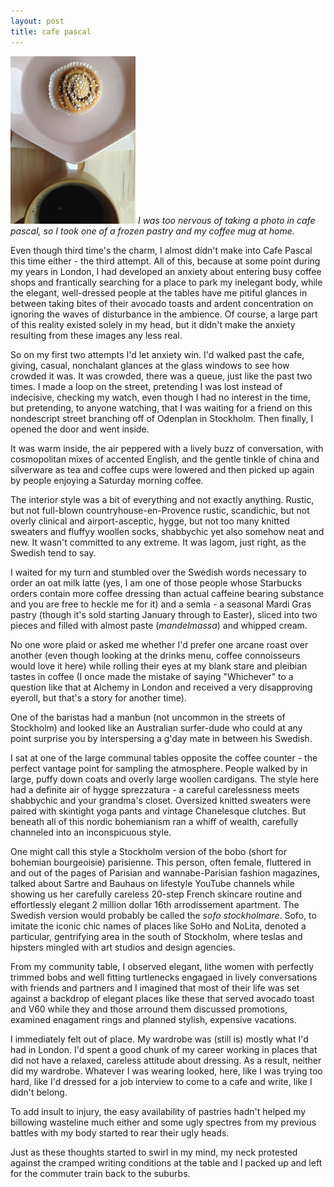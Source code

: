 ```yaml
---
layout: post
title: cafe pascal
---
```


![coffee](/images/coffee.JPG)
_I was too nervous of taking a photo in cafe pascal,
so I took one of a frozen pastry and my coffee mug at home._


Even though third time's the charm, I almost didn't make into
Cafe Pascal this time either - the third attempt. All of this,
because at some point during my years in London, I had developed
an anxiety about entering busy coffee shops and
frantically searching for a place to park my inelegant body,
while the elegant, well-dressed people at the tables have me pitiful glances
in between taking bites of their avocado toasts and ardent concentration
on ignoring the waves of disturbance in the ambience. 
Of course, a large part of this reality existed solely in my head, but 
it didn't make the anxiety resulting from these images any less real.

So on my first two attempts I'd let anxiety win. I'd walked past
the cafe, giving, casual, nonchalant glances at the glass windows to
see how crowded it was. It was crowded, there was a queue, just like
the past two times. I made a loop on the street, pretending I was lost
instead of indecisive, checking my watch, even though I had no interest
in the time, but pretending, to anyone watching, that I was waiting for a friend
on this nondescript street branching off of Odenplan in Stockholm.
Then finally, I opened the door and went inside. 

It was warm inside, the air peppered with a lively buzz of 
conversation, with cosmopolitan mixes of accented English,
and the gentle tinkle of china and silverware
as tea and coffee cups were lowered and then picked up again
by people enjoying a Saturday morning coffee.

The interior style was a bit of everything and not exactly anything.
Rustic, but not full-blown countryhouse-en-Provence rustic,
scandichic, but not overly clinical and airport-asceptic,
hygge, but not too many knitted sweaters and fluffyy woollen socks,
shabbychic yet also somehow neat and new.
It wasn't committed to any extreme. It was lagom, just right, 
as the Swedish tend to say. 

I waited for my turn and stumbled over the Swedish words
necessary to order an oat milk latte (yes, I am one of those
people whose Starbucks orders contain more coffee dressing than
actual caffeine bearing substance and you are free to heckle me for it)
and a semla - a seasonal Mardi Gras pastry (though it's sold starting
January through to Easter), sliced into two pieces and filled with
almost paste (_mandelmassa_) and whipped cream. 

No one wore plaid or asked me whether I'd prefer one arcane roast
over another (even though looking at the drinks menu, coffee
connoisseurs would love it here) while rolling their eyes at my blank
stare and pleibian tastes in coffee (I once made the mistake of 
saying "Whichever" to a question like that at Alchemy in London 
and received a very disapproving eyeroll, but that's a story 
for another time). 

One of the baristas had a manbun (not uncommon in the streets of
Stockholm) and looked like an Australian surfer-dude who could at any point
surprise you by interspersing a g'day mate in between his Swedish. 

I sat at one of the large communal tables opposite the coffee counter - the
perfect vantage point for sampling the atmosphere. People
walked by in large, puffy down coats and overly large woollen cardigans.
The style here had a definite air of hygge sprezzatura - a careful
carelessness meets shabbychic and your grandma's closet. Oversized
knitted sweaters were paired with skintight yoga pants and vintage
Chanelesque clutches. But beneath all of this nordic bohemianism
ran a whiff of wealth, carefully channeled into an inconspicuous style.

One might call this style a Stockholm version
of the bobo (short for bohemian bourgeoisie) parisienne.
This person, often female, fluttered in and out of the pages
of Parisian and wannabe-Parisian fashion magazines, talked
about Sartre and Bauhaus on lifestyle YouTube channels while
showing us her carefully careless 20-step French skincare routine
and effortlessly elegant 2 million dollar 16th arrodissement 
apartment. The Swedish version would probably be called
the _sofo stockholmare_. Sofo, to imitate the iconic chic names of
places like SoHo and NoLita, denoted a particular, gentrifying area in the 
south of Stockholm, where teslas and hipsters mingled with art studios
and design agencies. 


From my community table, I observed elegant, lithe women with
perfectly trimmed bobs and well fitting turtlenecks engagaed in
lively conversations with friends and partners and I imagined
that most of their life was set against a backdrop of elegant places
like these that served avocado toast and V60 while they 
and those arround them discussed promotions, examined enagament rings
and planned stylish, expensive vacations. 

I immediately felt out of place. My wardrobe was (still is)
mostly what I'd had in London. I'd spent a good chunk
of my career working in places that did not have a relaxed, careless attitude about
dressing. As a result, neither did my wardrobe. 
Whatever I was wearing looked, here, like I was trying too hard,
like I'd dressed for a job interview to come to a cafe and
write, like I didn't belong. 

To add insult to injury, the easy availability of pastries hadn't helped my billowing wasteline
much either and some ugly spectres from my previous battles with my body
started to rear their ugly heads. 

Just as these thoughts started to swirl in my mind, my neck protested against 
the cramped writing conditions at the table and I packed up and left
for the commuter train back to the suburbs. 

